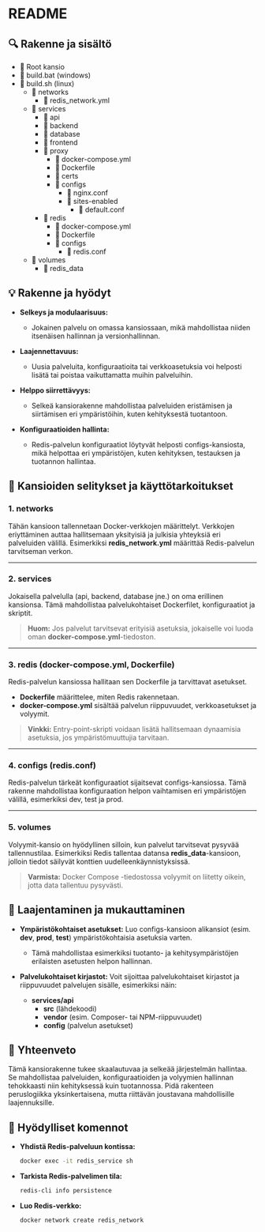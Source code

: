 # README

## 🔍 Rakenne ja sisältö

- 📂 Root kansio
- 📔 build.bat (windows)
- 📔 build.sh (linux)
    - 📂 networks
        - 📄 redis_network.yml
    - 📂 services
        - 📂 api
        - 📂 backend
        - 📂 database
        - 📂 frontend
        - 📂 proxy
          - 📄 docker-compose.yml
          - 📄 Dockerfile
          - 📂 certs
          - 📂 configs
            - 📄 nginx.conf
            - 📂 sites-enabled
              - 📄 default.conf
        - 📂 redis
            - 📄 docker-compose.yml
            - 📄 Dockerfile
            - 📂 configs
                - 📄 redis.conf
    - 📂 volumes
        - 📂 redis_data

## 💡 Rakenne ja hyödyt

- **Selkeys ja modulaarisuus:**
    - Jokainen palvelu on omassa kansiossaan, mikä mahdollistaa niiden itsenäisen hallinnan ja versionhallinnan.

- **Laajennettavuus:**
    - Uusia palveluita, konfiguraatioita tai verkkoasetuksia voi helposti lisätä tai poistaa vaikuttamatta muihin palveluihin.

- **Helppo siirrettävyys:**
    - Selkeä kansiorakenne mahdollistaa palveluiden eristämisen ja siirtämisen eri ympäristöihin, kuten kehityksestä tuotantoon.

- **Konfiguraatioiden hallinta:**
    - Redis-palvelun konfiguraatiot löytyvät helposti configs-kansiosta, mikä helpottaa eri ympäristöjen, kuten kehityksen, testauksen ja tuotannon hallintaa.

## 📂 Kansioiden selitykset ja käyttötarkoitukset

### 1. **networks**
Tähän kansioon tallennetaan Docker-verkkojen määrittelyt. Verkkojen eriyttäminen auttaa hallitsemaan yksityisiä ja julkisia yhteyksiä eri palveluiden välillä. Esimerkiksi **redis_network.yml** määrittää Redis-palvelun tarvitseman verkon.

---

### 2. **services**
Jokaisella palvelulla (api, backend, database jne.) on oma erillinen kansionsa. Tämä mahdollistaa palvelukohtaiset Dockerfilet, konfiguraatiot ja skriptit.

> **Huom:** Jos palvelut tarvitsevat erityisiä asetuksia, jokaiselle voi luoda oman **docker-compose.yml**-tiedoston.

---

### 3. **redis (docker-compose.yml, Dockerfile)**
Redis-palvelun kansiossa hallitaan sen Dockerfile ja tarvittavat asetukset.
- **Dockerfile** määrittelee, miten Redis rakennetaan.
- **docker-compose.yml** sisältää palvelun riippuvuudet, verkkoasetukset ja volyymit.

> **Vinkki:** Entry-point-skripti voidaan lisätä hallitsemaan dynaamisia asetuksia, jos ympäristömuuttujia tarvitaan.

---

### 4. **configs (redis.conf)**
Redis-palvelun tärkeät konfiguraatiot sijaitsevat configs-kansiossa. Tämä rakenne mahdollistaa konfiguraation helpon vaihtamisen eri ympäristöjen välillä, esimerkiksi dev, test ja prod.

---

### 5. **volumes**
Volyymit-kansio on hyödyllinen silloin, kun palvelut tarvitsevat pysyvää tallennustilaa. Esimerkiksi Redis tallentaa datansa **redis_data**-kansioon, jolloin tiedot säilyvät konttien uudelleenkäynnistyksissä.

> **Varmista:** Docker Compose -tiedostossa volyymit on liitetty oikein, jotta data tallentuu pysyvästi.

## 🔧 Laajentaminen ja mukauttaminen

- **Ympäristökohtaiset asetukset:** Luo configs-kansioon alikansiot (esim. **dev**, **prod**, **test**) ympäristökohtaisia asetuksia varten.
    - Tämä mahdollistaa esimerkiksi tuotanto- ja kehitysympäristöjen erilaisten asetusten helpon hallinnan.

- **Palvelukohtaiset kirjastot:** Voit sijoittaa palvelukohtaiset kirjastot ja riippuvuudet palvelujen sisälle, esimerkiksi näin:
    - **services/api**
        - **src** (lähdekoodi)
        - **vendor** (esim. Composer- tai NPM-riippuvuudet)
        - **config** (palvelun asetukset)

## 🔑 Yhteenveto
Tämä kansiorakenne tukee skaalautuvaa ja selkeää järjestelmän hallintaa. Se mahdollistaa palveluiden, konfiguraatioiden ja volyymien hallinnan tehokkaasti niin kehityksessä kuin tuotannossa. Pidä rakenteen peruslogiikka yksinkertaisena, mutta riittävän joustavana mahdollisille laajennuksille.

## 📌 Hyödylliset komennot

- **Yhdistä Redis-palveluun kontissa:**
  ```bash
  docker exec -it redis_service sh
  ```
- **Tarkista Redis-palvelimen tila:**
  ```bash
  redis-cli info persistence
  ```
- **Luo Redis-verkko:**
  ```bash
  docker network create redis_network
  ```

